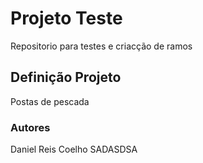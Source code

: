 # Projeto Teste

Repositorio para testes e criacção de ramos 

## Definição Projeto

Postas de pescada

### Autores

Daniel Reis Coelho SADASDSA

